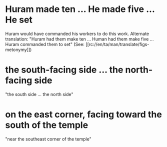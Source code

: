 # Huram made ten ... He made five ... He set

Huram would have commanded his workers to do this work. Alternate translation: "Huram had them make ten ... Human had them make five ... Huram commanded them to set" (See: [[rc://en/ta/man/translate/figs-metonymy]])

# the south-facing side ... the north-facing side

"the south side ... the north side"

# on the east corner, facing toward the south of the temple

"near the southeast corner of the temple"

